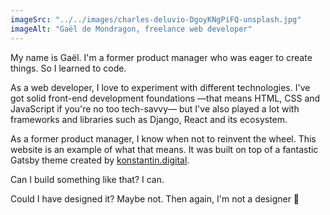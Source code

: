 ```yaml
---
imageSrc: "../../images/charles-deluvio-DgoyKNgPiFQ-unsplash.jpg"
imageAlt: "Gaël de Mondragon, freelance web developer"
---
```


My name is Gaël. I'm a former product manager who was eager to create things. So I learned to code.

As a web developer, I love to experiment with different technologies. I've got solid front-end development foundations —that means HTML, CSS and JavaScript if you're no too tech-savvy— but I've also played a lot with frameworks and libraries such as Django, React and its ecosystem. 

As a former product manager, I know when not to reinvent the wheel. This website is an example of what that means. It was built on top of a fantastic Gatsby theme created by <a href="https://konstantin.digital" target="_blank" rel="nofollow noopener noreferrer" aria-label="External Link"><u>konstantin.digital</u></a>.

Can I build something like that? I can.

Could I have designed it? Maybe not. Then again, I'm not a designer 🤷
